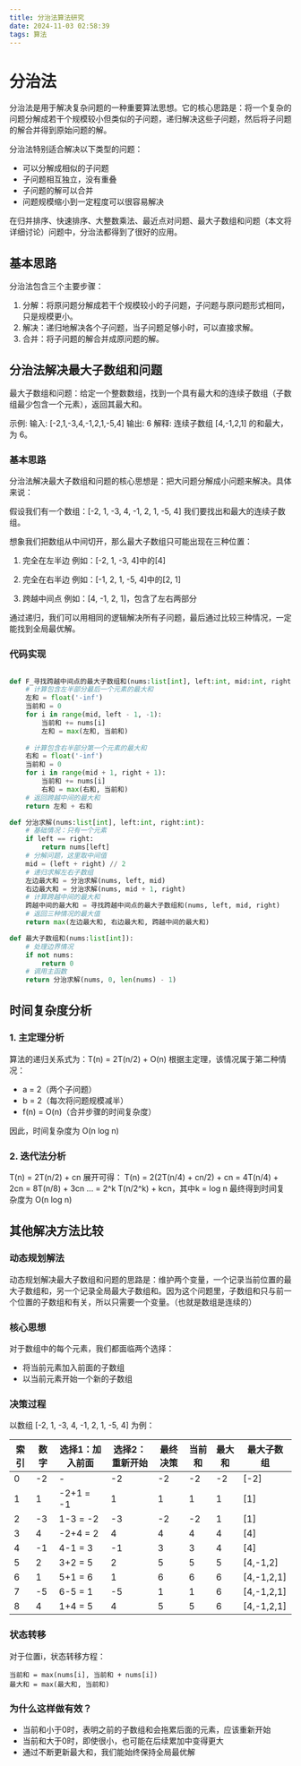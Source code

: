 ```yaml
---
title: 分治法算法研究
date: 2024-11-03 02:58:39
tags: 算法
---
```


# 分治法

分治法是用于解决复杂问题的一种重要算法思想。它的核心思路是：将一个复杂的问题分解成若干个规模较小但类似的子问题，递归解决这些子问题，然后将子问题的解合并得到原始问题的解。

分治法特别适合解决以下类型的问题：
- 可以分解成相似的子问题
- 子问题相互独立，没有重叠
- 子问题的解可以合并
- 问题规模缩小到一定程度可以很容易解决

在归并排序、快速排序、大整数乘法、最近点对问题、最大子数组和问题（本文将详细讨论）问题中，分治法都得到了很好的应用。

## 基本思路

分治法包含三个主要步骤：

1. 分解：将原问题分解成若干个规模较小的子问题，子问题与原问题形式相同，只是规模更小。
2. 解决：递归地解决各个子问题，当子问题足够小时，可以直接求解。
3. 合并：将子问题的解合并成原问题的解。

## 分治法解决最大子数组和问题

最大子数组和问题：给定一个整数数组，找到一个具有最大和的连续子数组（子数组最少包含一个元素），返回其最大和。

示例:
输入: [-2,1,-3,4,-1,2,1,-5,4]
输出: 6
解释: 连续子数组 [4,-1,2,1] 的和最大，为 6。

### 基本思路

分治法解决最大子数组和问题的核心思想是：把大问题分解成小问题来解决。具体来说：

假设我们有一个数组：[-2, 1, -3, 4, -1, 2, 1, -5, 4]
我们要找出和最大的连续子数组。

想象我们把数组从中间切开，那么最大子数组只可能出现在三种位置：

1. 完全在左半边
   例如：[-2, 1, -3, 4]中的[4]

2. 完全在右半边
   例如：[-1, 2, 1, -5, 4]中的[2, 1]

3. 跨越中间点
   例如：[4, -1, 2, 1]，包含了左右两部分

通过递归，我们可以用相同的逻辑解决所有子问题，最后通过比较三种情况，一定能找到全局最优解。

### 代码实现

```python

def F_寻找跨越中间点的最大子数组和(nums:list[int], left:int, mid:int, right:int):
    # 计算包含左半部分最后一个元素的最大和
    左和 = float('-inf')
    当前和 = 0
    for i in range(mid, left - 1, -1):
        当前和 += nums[i]
        左和 = max(左和, 当前和)
        
    # 计算包含右半部分第一个元素的最大和
    右和 = float('-inf')
    当前和 = 0
    for i in range(mid + 1, right + 1):
        当前和 += nums[i]
        右和 = max(右和, 当前和)
    # 返回跨越中间的最大和
    return 左和 + 右和

def 分治求解(nums:list[int], left:int, right:int):
    # 基础情况：只有一个元素
    if left == right:
        return nums[left]
    # 分解问题，这里取中间值
    mid = (left + right) // 2
    # 递归求解左右子数组
    左边最大和 = 分治求解(nums, left, mid)
    右边最大和 = 分治求解(nums, mid + 1, right)
    # 计算跨越中间的最大和
    跨越中间的最大和 = 寻找跨越中间点的最大子数组和(nums, left, mid, right)
    # 返回三种情况的最大值
    return max(左边最大和, 右边最大和, 跨越中间的最大和)

def 最大子数组和(nums:list[int]):
    # 处理边界情况
    if not nums:
        return 0
    # 调用主函数
    return 分治求解(nums, 0, len(nums) - 1)
```


## 时间复杂度分析

### 1. 主定理分析

算法的递归关系式为：T(n) = 2T(n/2) + O(n)
根据主定理，该情况属于第二种情况：
- a = 2（两个子问题）
- b = 2（每次将问题规模减半）
- f(n) = O(n)（合并步骤的时间复杂度）

因此，时间复杂度为 O(n log n)

### 2. 迭代法分析

T(n) = 2T(n/2) + cn
展开可得：
T(n) = 2(2T(n/4) + cn/2) + cn
     = 4T(n/4) + 2cn
     = 8T(n/8) + 3cn
     ...
     = 2^k T(n/2^k) + kcn，其中k = log n
最终得到时间复杂度为 O(n log n)

## 其他解决方法比较

### 动态规划解法

动态规划解决最大子数组和问题的思路是：维护两个变量，一个记录当前位置的最大子数组和，另一个记录全局最大子数组和。因为这个问题里，子数组和只与前一个位置的子数组和有关，所以只需要一个变量。（也就是数组是连续的）

### 核心思想
对于数组中的每个元素，我们都面临两个选择：
- 将当前元素加入前面的子数组
- 以当前元素开始一个新的子数组

### 决策过程
以数组 [-2, 1, -3, 4, -1, 2, 1, -5, 4] 为例：

| 索引 | 数字 | 选择1：加入前面 | 选择2：重新开始 | 最终决策 | 当前和 | 最大和 | 最大子数组 |
|-----|-----|---------------|--------------|---------|--------|--------|-----------|
| 0   | -2  | -            | -2          | -2      | -2     | -2     | [-2]      |
| 1   | 1   | -2+1 = -1    | 1           | 1       | 1      | 1      | [1]       |
| 2   | -3  | 1-3 = -2     | -3          | -2      | -2     | 1      | [1]       |
| 3   | 4   | -2+4 = 2     | 4           | 4       | 4      | 4      | [4]       |
| 4   | -1  | 4-1 = 3      | -1          | 3       | 3      | 4      | [4]       |
| 5   | 2   | 3+2 = 5      | 2           | 5       | 5      | 5      | [4,-1,2]  |
| 6   | 1   | 5+1 = 6      | 1           | 6       | 6      | 6      | [4,-1,2,1]|
| 7   | -5  | 6-5 = 1      | -5          | 1       | 1      | 6      | [4,-1,2,1]|
| 8   | 4   | 1+4 = 5      | 4           | 5       | 5      | 6      | [4,-1,2,1]|

### 状态转移

对于位置i，状态转移方程：

```
当前和 = max(nums[i], 当前和 + nums[i])
最大和 = max(最大和, 当前和)
```

### 为什么这样做有效？
- 当前和小于0时，表明之前的子数组和会拖累后面的元素，应该重新开始
- 当前和大于0时，即使很小，也可能在后续累加中变得更大
- 通过不断更新最大和，我们能始终保持全局最优解